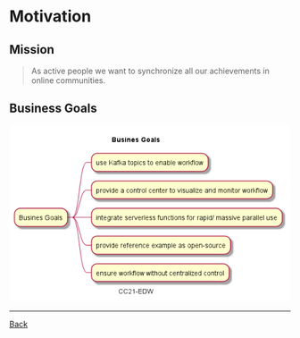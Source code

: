 # Motivation

## Mission
>As active people we want to synchronize all our achievements in online communities.

## Business Goals
![business goals](business-goals.png)

---
[Back](agenda.md)